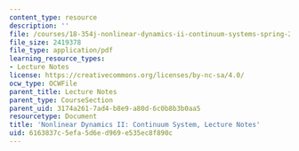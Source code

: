 ```yaml
---
content_type: resource
description: ''
file: /courses/18-354j-nonlinear-dynamics-ii-continuum-systems-spring-2015/6163837c5efa5d6ed969e535ec8f890c_MIT18_354JS15_lectureNotes.pdf
file_size: 2419378
file_type: application/pdf
learning_resource_types:
- Lecture Notes
license: https://creativecommons.org/licenses/by-nc-sa/4.0/
ocw_type: OCWFile
parent_title: Lecture Notes
parent_type: CourseSection
parent_uid: 3174a261-7ad4-b8e9-a80d-6c0b8b3b0aa5
resourcetype: Document
title: 'Nonlinear Dynamics II: Continuum System, Lecture Notes'
uid: 6163837c-5efa-5d6e-d969-e535ec8f890c
---
```

